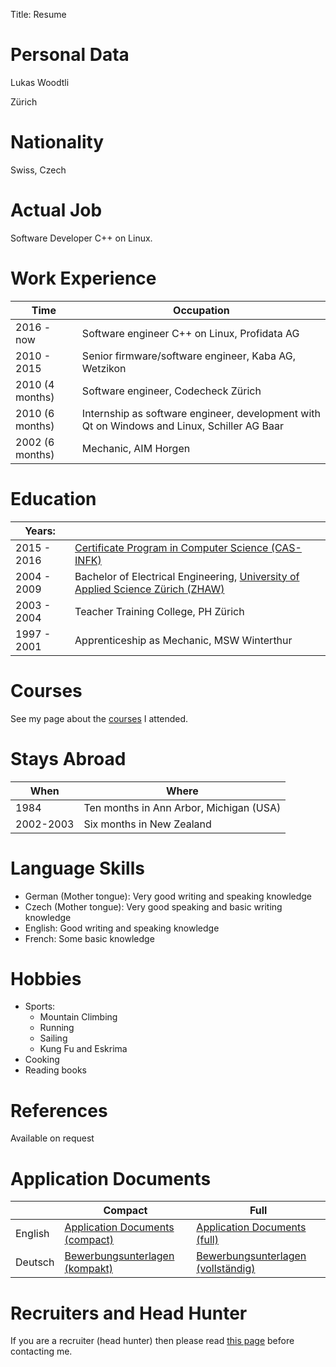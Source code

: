 Title: Resume


# Personal Data
Lukas Woodtli

Zürich

# Nationality
Swiss, Czech

# Actual Job
Software Developer C++ on Linux.

# Work Experience

| Time             | Occupation
|------------------|---------------------------------------------------
| 2016 - now       | Software engineer C++ on Linux, Profidata AG
| 2010 - 2015      | Senior firmware/software engineer, Kaba AG, Wetzikon
| 2010 (4 months)  | Software engineer, Codecheck Zürich
| 2010 (6 months)  | Internship as software engineer, development with Qt on Windows and Linux, Schiller AG Baar
| 2002 (6 months)  | Mechanic, AIM Horgen


# Education
| Years:         |                                                                                          |
|----------------|------------------------------------------------------------------------------------------|
| 2015 - 2016    | [Certificate Program in Computer Science (CAS-INFK)](https://www.inf.ethz.ch/continuing-education/certificate-program.html) |
| 2004 - 2009    | Bachelor of Electrical Engineering, [University of Applied Science Zürich (ZHAW)](http://www.zhaw.ch) |
| 2003 - 2004    | Teacher Training College, PH Zürich                                                      |
| 1997 - 2001    | Apprenticeship as Mechanic, MSW Winterthur                                               |


# Courses
See my page about the [courses](courses.html) I attended.


# Stays Abroad
| When      | Where
|-----------|----------------------------------------
| 1984      | Ten months in Ann Arbor, Michigan (USA)
| 2002-2003 | Six months in New Zealand


# Language Skills

- German (Mother tongue): Very good writing and speaking knowledge
- Czech (Mother tongue): Very good speaking and basic writing knowledge
- English: Good writing and speaking knowledge
- French: Some basic knowledge

# Hobbies

* Sports:
    * Mountain Climbing
    * Running
    * Sailing
    * Kung Fu and Eskrima
* Cooking
* Reading books

# References
Available on request


# Application Documents

|         | Compact                   | Full       |
|---------|---------------------------|------------|
| English | [Application Documents (compact)](/documents/Application_Documents_Lukas_Woodtli.zip) | [Application Documents (full)](/documents/Application_Documents_full_Lukas_Woodtli.zip) |
| Deutsch | [Bewerbungsunterlagen (kompakt)](/documents/Bewerbungsunterlagen_Lukas_Woodtli.zip) | [Bewerbungsunterlagen (vollständig)](/documents/Bewerbungsunterlagen_alle_Lukas_Woodtli.zip) |


# Recruiters and Head Hunter

If you are a recruiter (head hunter) then please read [this page]({filename}/pages/recruiters_headhunters.md) before contacting me.


